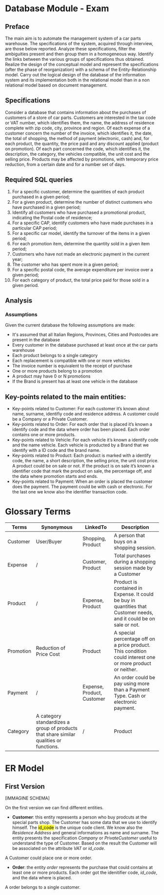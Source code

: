 # Database Module - Exam 

## Preface
The main aim is to automate the management system of a car parts warehouse.
The specifications of the system, acquired through interview, are those below reported.
Analyze these specifications, filter the ambiguities present and then group them in a homogeneous way.
Identify the links between the various groups of specifications thus obtained.
Realize the design of the conceptual model and represent the specifications (after the phase of
reorganization) with a schema of the Entity-Relationship model. Carry out the logical design
of the database of the information system and its implementation both in the relational model
than in a non relational model based on document management.

## Specifications
Consider a database that contains information about the purchases of customers of a store of
car parts.
Customers are interested in the tax code or VAT number, which identifies them, the name, the address of residence
complete with zip code, city, province and region.
Of each expense of a customer concern the number of the invoice, which identifies it, the date, the total of
shopping, the method of payment (electronic, cash) and, for each product, the quantity, the price
paid and any discount applied (product on promotion).
Of each part concerned the code, which identifies it, the description, the category, the vehicles
compatible, the unit cost and the selling price. Products may be affected by
promotions, with temporary price reduction, from a certain date and for a number
set of days.

## Required SQL queries 

1. For a specific customer, determine the quantities of each product purchased in a
given period;
2. For a given product, determine the number of distinct customers who have
purchased in a given period;
3. Identify all customers who have purchased a promotional product, indicating the
Postal code of residence;
4. For a specific CAP, identify customers who have made purchases in a particular CAP
period;
5. For a specific car model, identify the turnover of the items in a given
period;
6. For each promotion item, determine the quantity sold in a given item
period;
7. Customers who have not made an electronic payment in the current year;
8. The customer who has spent more in a given period;
9. For a specific postal code, the average expenditure per invoice over a given period;
10. For each category of product, the total price paid for those sold in a
given period.

## Analysis 

### Assumptions
Given the current database the following assumptions are made: 

-  It's assumed that all Italian Regions, Provinces, Cities and Postcodes are present in the database
-  Every customer in the database purchased at least once at the car parts warehouse
-  Each product belongs to a single category
-  Each replacement is compatible with one or more vehicles
-  The invoice number is equivalent to the receipt of purchase
-  One or more products belong to a promotion
-  A product may have 0 or N promotions
-  If the Brand is present has at least one vehicle in the database

## Key-points related to the main entities: 
-	Key-points related to Customer: For each customer it’s known about name, surname, identifiy code and residence address. A customer could be a Company or a Private Customer.
-	Key-points related to Order: For each order that is placed it’s known a identify code and the data where order has been placed. Each order contains one or more products.
-	Key-points related to Vehicle: For each vehicle it’s known a identify code and the name vehicle. Each vehicle is producted by a Brand that we identify with a ID code and the brand name. 
-	Key-points related to Product: Each product is marked with a identify code, the name, a short description, the selling price, the unit cost price. A product could be on sale or not. If the product is on sale it’s known a identifier code that mark the product on sale, the percentage off, and the data where promotion starts and ends. 
-	Key-points related to Payment: When an order is placed the customer does the payment. The payment could be with cash or electronic. For the last one we know also the identifier transaction code.

# Glossary Terms
|     **Terms**    |     **Synonymous**                                                                      |     **LinkedTo**                    |     **Description**                                                                                                            |
|------------------|-----------------------------------------------------------------------------------------|-------------------------------------|--------------------------------------------------------------------------------------------------------------------------------|
|     Customer     |     User/Buyer                                                                          |     Shopping,   Product             |     A person that   buys on a shopping session.                                                                                |
|     Expense      |     /                                                                                   |     Customer,   Product             |     Total   purchases during a shopping session made by a Customer                                                             |
|     Product      |             /                                                                           |     Expense,   Product              |     Product is   contained in Expense. It could be buy in quantities that Customer needs, and   it could be on sale or not.    |
|     Promotion    |     Reduction of   Price Cost                                                           |     Product                         |     A special percentage   off on a price product. This condition could interest one or more product or   neither.             |
|     Payment      |             /                                                                           |     Expense,   Product, Customer    |     An order   could be pay using more than a Payment Type. Cash or electronic payment.                                        |
| Category         | A category standardizes a group of products that share similar qualities or functions.  |     /                               | Product                                                                                                                        |
# ER Model 
## First Version 

[IMMAGINE SCHEMA] 

On the first version we can find different entities.
- **Customer**: this entity represents a person who buy prodcuts at the special parts shop. The Customer has some data that we use to identify himself. The <mark>id_code</mark> is the unique code client. We know also the _Residence Address_ and general informations as name and surname. The entity presents the specification _Company_ or _PrivateCustomer_ useful to understand the type of Customer. Based on the result the Customer will be associated on the attribute _VAT_ or _id_code_. 

A Customer could place one or more order. 

- **Order**: the entity _order_ represents the purchase that could contains at least one or more products. Each order got the idenitifier code, _id_code_, and the data where is placed. 

A order belongs to a single customer. 


